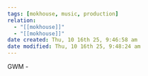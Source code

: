 ```yaml
---
tags: [mokhouse, music, production]
relation:
  - "[[mokhouse]]"
  - "[[mokhouse]]"
date created: Thu, 10 16th 25, 9:46:58 am
date modified: Thu, 10 16th 25, 9:48:24 am
---
```

GWM -
